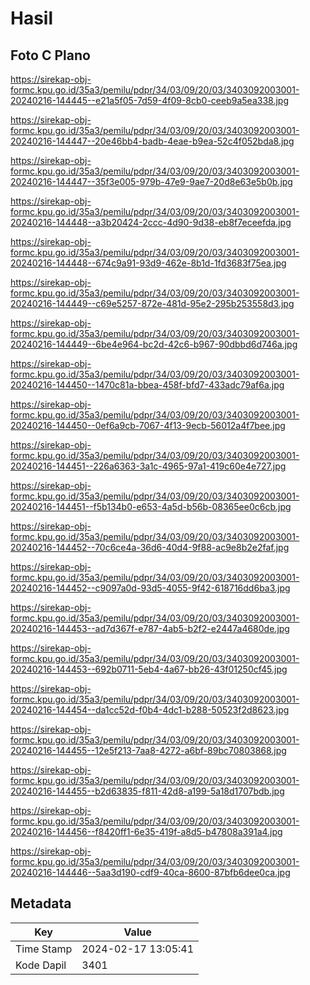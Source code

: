 # Hasil

## Foto C Plano

https://sirekap-obj-formc.kpu.go.id/35a3/pemilu/pdpr/34/03/09/20/03/3403092003001-20240216-144445--e21a5f05-7d59-4f09-8cb0-ceeb9a5ea338.jpg

https://sirekap-obj-formc.kpu.go.id/35a3/pemilu/pdpr/34/03/09/20/03/3403092003001-20240216-144447--20e46bb4-badb-4eae-b9ea-52c4f052bda8.jpg

https://sirekap-obj-formc.kpu.go.id/35a3/pemilu/pdpr/34/03/09/20/03/3403092003001-20240216-144447--35f3e005-979b-47e9-9ae7-20d8e63e5b0b.jpg

https://sirekap-obj-formc.kpu.go.id/35a3/pemilu/pdpr/34/03/09/20/03/3403092003001-20240216-144448--a3b20424-2ccc-4d90-9d38-eb8f7eceefda.jpg

https://sirekap-obj-formc.kpu.go.id/35a3/pemilu/pdpr/34/03/09/20/03/3403092003001-20240216-144448--674c9a91-93d9-462e-8b1d-1fd3683f75ea.jpg

https://sirekap-obj-formc.kpu.go.id/35a3/pemilu/pdpr/34/03/09/20/03/3403092003001-20240216-144449--c69e5257-872e-481d-95e2-295b253558d3.jpg

https://sirekap-obj-formc.kpu.go.id/35a3/pemilu/pdpr/34/03/09/20/03/3403092003001-20240216-144449--6be4e964-bc2d-42c6-b967-90dbbd6d746a.jpg

https://sirekap-obj-formc.kpu.go.id/35a3/pemilu/pdpr/34/03/09/20/03/3403092003001-20240216-144450--1470c81a-bbea-458f-bfd7-433adc79af6a.jpg

https://sirekap-obj-formc.kpu.go.id/35a3/pemilu/pdpr/34/03/09/20/03/3403092003001-20240216-144450--0ef6a9cb-7067-4f13-9ecb-56012a4f7bee.jpg

https://sirekap-obj-formc.kpu.go.id/35a3/pemilu/pdpr/34/03/09/20/03/3403092003001-20240216-144451--226a6363-3a1c-4965-97a1-419c60e4e727.jpg

https://sirekap-obj-formc.kpu.go.id/35a3/pemilu/pdpr/34/03/09/20/03/3403092003001-20240216-144451--f5b134b0-e653-4a5d-b56b-08365ee0c6cb.jpg

https://sirekap-obj-formc.kpu.go.id/35a3/pemilu/pdpr/34/03/09/20/03/3403092003001-20240216-144452--70c6ce4a-36d6-40d4-9f88-ac9e8b2e2faf.jpg

https://sirekap-obj-formc.kpu.go.id/35a3/pemilu/pdpr/34/03/09/20/03/3403092003001-20240216-144452--c9097a0d-93d5-4055-9f42-618716dd6ba3.jpg

https://sirekap-obj-formc.kpu.go.id/35a3/pemilu/pdpr/34/03/09/20/03/3403092003001-20240216-144453--ad7d367f-e787-4ab5-b2f2-e2447a4680de.jpg

https://sirekap-obj-formc.kpu.go.id/35a3/pemilu/pdpr/34/03/09/20/03/3403092003001-20240216-144453--692b0711-5eb4-4a67-bb26-43f01250cf45.jpg

https://sirekap-obj-formc.kpu.go.id/35a3/pemilu/pdpr/34/03/09/20/03/3403092003001-20240216-144454--da1cc52d-f0b4-4dc1-b288-50523f2d8623.jpg

https://sirekap-obj-formc.kpu.go.id/35a3/pemilu/pdpr/34/03/09/20/03/3403092003001-20240216-144455--12e5f213-7aa8-4272-a6bf-89bc70803868.jpg

https://sirekap-obj-formc.kpu.go.id/35a3/pemilu/pdpr/34/03/09/20/03/3403092003001-20240216-144455--b2d63835-f811-42d8-a199-5a18d1707bdb.jpg

https://sirekap-obj-formc.kpu.go.id/35a3/pemilu/pdpr/34/03/09/20/03/3403092003001-20240216-144456--f8420ff1-6e35-419f-a8d5-b47808a391a4.jpg

https://sirekap-obj-formc.kpu.go.id/35a3/pemilu/pdpr/34/03/09/20/03/3403092003001-20240216-144446--5aa3d190-cdf9-40ca-8600-87bfb6dee0ca.jpg


## Metadata

| Key        | Value               |
| ---------- | ------------------- |
| Time Stamp | 2024-02-17 13:05:41 |
| Kode Dapil | 3401                |



